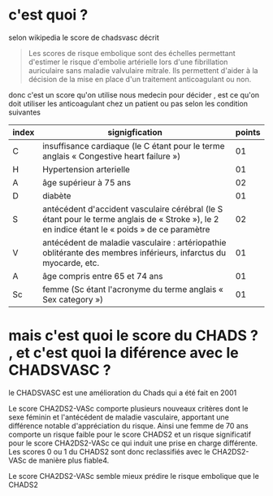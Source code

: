 c'est quoi ?
===

selon wikipedia le score de chadsvasc décrit
> Les scores de risque embolique sont des échelles permettant d'estimer le risque d'embolie artérielle lors d'une fibrillation auriculaire sans maladie valvulaire mitrale. Ils permettent d'aider à la décision de la mise en place d'un traitement anticoagulant ou non.

donc c'est un score qu'on utilise nous medecin pour décider , est ce qu'on doit utiliser les anticoagulant chez un patient ou pas selon les condition suivantes

|index |signigfication |points|
|-----|----------------|------|
|C|insuffisance cardiaque (le C étant pour le terme anglais « Congestive heart failure »)|01|
|H|Hypertension arterielle|01|
|A| âge supérieur à 75 ans|02|
|D|diabète|01|
|S|antécédent d'accident vasculaire cérébral (le S étant pour le terme anglais de « Stroke »), le 2 en indice étant le « poids » de ce paramètre|02|
|V|antécédent de maladie vasculaire : artériopathie oblitérante des membres inférieurs, infarctus du myocarde, etc. |01|
|A|âge compris entre 65 et 74 ans |01|
|Sc|femme (Sc étant l'acronyme du terme anglais « Sex category ») |01|

mais c'est quoi le score du CHADS ? , et c'est quoi la diférence avec le CHADSVASC ?
===

le CHADSVASC est une amélioration du Chads qui a été fait en 2001

Le score CHA2DS2-VASc comporte plusieurs nouveaux critères dont le sexe féminin et l'antécédent de maladie vasculaire, apportant une différence notable d'appréciation du risque. Ainsi une femme de 70 ans comporte un risque faible pour le score CHADS2 et un risque significatif pour le score CHA2DS2-VASc ce qui induit une prise en charge différente. Les scores 0 ou 1 du CHADS2 sont donc reclassifiés avec le CHA2DS2-VASc de manière plus fiable4.

Le score CHA2DS2-VASc semble mieux prédire le risque embolique que le CHADS2
